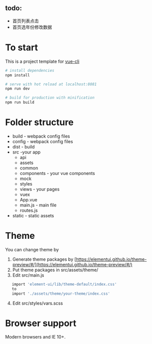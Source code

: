 
## todo:
- 首页列表点击
- 首页选年份修改数据




# To start

This is a project template for [vue-cli](https://github.com/vuejs/vue-cli)

``` bash
# install dependencies
npm install

# serve with hot reload at localhost:8081
npm run dev

# build for production with minification
npm run build

```

# Folder structure
* build - webpack config files
* config - webpack config files
* dist - build
* src -your app
    * api
    * assets
    * common
    * components - your vue components
    * mock
    * styles
    * views - your pages
    * vuex
    * App.vue
    * main.js - main file
    * routes.js
* static - static assets

# Theme
You can change theme by 
1. Generate theme packages by [https://elementui.github.io/theme-preview/#/](https://elementui.github.io/theme-preview/#/)
2. Put theme packages in src/assets/theme/
3. Edit src/main.js 
``` bash
   import 'element-ui/lib/theme-default/index.css'
   to
   import './assets/theme/your-theme/index.css'
```
4. Edit src/styles/vars.scss

# Browser support

Modern browsers and IE 10+.


